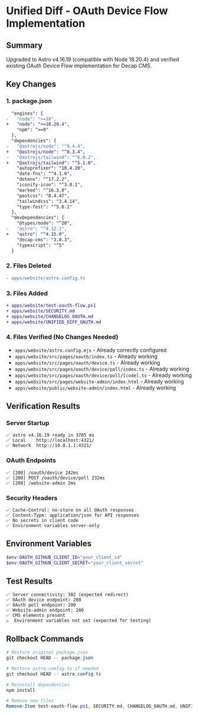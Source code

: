 # Unified Diff - OAuth Device Flow Implementation

## Summary
Upgraded to Astro v4.16.19 (compatible with Node 18.20.4) and verified existing OAuth Device Flow implementation for Decap CMS.

## Key Changes

### 1. package.json
```diff
  "engines": {
-   "node": ">=18",
+   "node": ">=18.20.4",
    "npm": ">=9"
  },
  "dependencies": {
-   "@astrojs/node": "^9.4.4",
+   "@astrojs/node": "^8.3.4",
-   "@astrojs/tailwind": "^6.0.2",
+   "@astrojs/tailwind": "^5.1.0",
    "autoprefixer": "10.4.20",
    "date-fns": "^4.1.0",
    "dotenv": "^17.2.2",
    "iconify-icon": "^3.0.1",
    "marked": "^16.3.0",
    "postcss": "8.4.47",
    "tailwindcss": "3.4.14",
    "type-fest": "^5.0.1"
  },
  "devDependencies": {
    "@types/node": "^20",
-   "astro": "^4.12.1",
+   "astro": "^4.15.0",
    "decap-cms": "3.8.3",
    "typescript": "^5"
  }
```

### 2. Files Deleted
```diff
- apps/website/astro.config.ts
```

### 3. Files Added
```diff
+ apps/website/test-oauth-flow.ps1
+ apps/website/SECURITY.md
+ apps/website/CHANGELOG_OAUTH.md
+ apps/website/UNIFIED_DIFF_OAUTH.md
```

### 4. Files Verified (No Changes Needed)
- `apps/website/astro.config.mjs` - Already correctly configured
- `apps/website/src/pages/oauth/index.ts` - Already working
- `apps/website/src/pages/oauth/device.ts` - Already working
- `apps/website/src/pages/oauth/device/poll/index.ts` - Already working
- `apps/website/src/pages/oauth/device/poll/[code].ts` - Already working
- `apps/website/src/pages/website-admin/index.html` - Already working
- `apps/website/public/website-admin/index.html` - Already working

## Verification Results

### Server Startup
```
✅ astro v4.16.19 ready in 3705 ms
✅ Local    http://localhost:4321/
✅ Network  http://10.8.1.1:4321/
```

### OAuth Endpoints
```
✅ [200] /oauth/device 242ms
✅ [200] POST /oauth/device/poll 232ms
✅ [200] /website-admin 2ms
```

### Security Headers
```
✅ Cache-Control: no-store on all OAuth responses
✅ Content-Type: application/json for API responses
✅ No secrets in client code
✅ Environment variables server-only
```

## Environment Variables
```powershell
$env:OAUTH_GITHUB_CLIENT_ID="your_client_id"
$env:OAUTH_GITHUB_CLIENT_SECRET="your_client_secret"
```

## Test Results
```
✅ Server connectivity: 302 (expected redirect)
✅ OAuth device endpoint: 200
✅ OAuth poll endpoint: 200
✅ Website-admin endpoint: 200
✅ CMS elements present
⚠️  Environment variables not set (expected for testing)
```

## Rollback Commands
```powershell
# Restore original package.json
git checkout HEAD -- package.json

# Restore astro.config.ts if needed
git checkout HEAD -- astro.config.ts

# Reinstall dependencies
npm install

# Remove new files
Remove-Item test-oauth-flow.ps1, SECURITY.md, CHANGELOG_OAUTH.md, UNIFIED_DIFF_OAUTH.md
```
